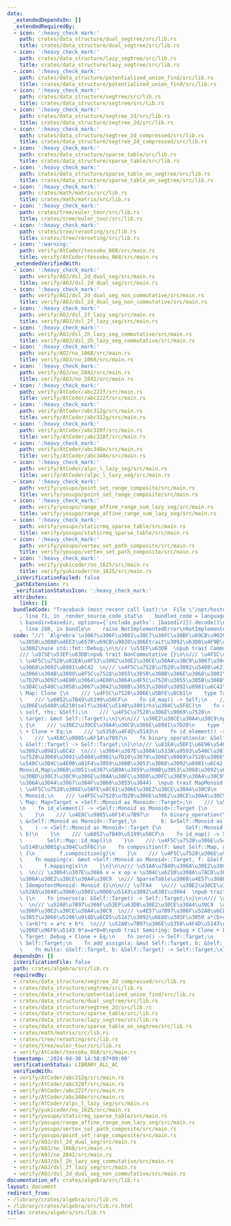 ```yaml
---
data:
  _extendedDependsOn: []
  _extendedRequiredBy:
  - icon: ':heavy_check_mark:'
    path: crates/data_structure/dual_segtree/src/lib.rs
    title: crates/data_structure/dual_segtree/src/lib.rs
  - icon: ':heavy_check_mark:'
    path: crates/data_structure/lazy_segtree/src/lib.rs
    title: crates/data_structure/lazy_segtree/src/lib.rs
  - icon: ':heavy_check_mark:'
    path: crates/data_structure/potentialized_union_find/src/lib.rs
    title: crates/data_structure/potentialized_union_find/src/lib.rs
  - icon: ':heavy_check_mark:'
    path: crates/data_structure/segtree/src/lib.rs
    title: crates/data_structure/segtree/src/lib.rs
  - icon: ':heavy_check_mark:'
    path: crates/data_structure/segtree_2d/src/lib.rs
    title: crates/data_structure/segtree_2d/src/lib.rs
  - icon: ':heavy_check_mark:'
    path: crates/data_structure/segtree_2d_compressed/src/lib.rs
    title: crates/data_structure/segtree_2d_compressed/src/lib.rs
  - icon: ':heavy_check_mark:'
    path: crates/data_structure/sparse_table/src/lib.rs
    title: crates/data_structure/sparse_table/src/lib.rs
  - icon: ':heavy_check_mark:'
    path: crates/data_structure/sparse_table_on_segtree/src/lib.rs
    title: crates/data_structure/sparse_table_on_segtree/src/lib.rs
  - icon: ':heavy_check_mark:'
    path: crates/math/matrix/src/lib.rs
    title: crates/math/matrix/src/lib.rs
  - icon: ':heavy_check_mark:'
    path: crates/tree/euler_tour/src/lib.rs
    title: crates/tree/euler_tour/src/lib.rs
  - icon: ':heavy_check_mark:'
    path: crates/tree/rerooting/src/lib.rs
    title: crates/tree/rerooting/src/lib.rs
  - icon: ':warning:'
    path: verify/AtCoder/tessoku_068/src/main.rs
    title: verify/AtCoder/tessoku_068/src/main.rs
  _extendedVerifiedWith:
  - icon: ':heavy_check_mark:'
    path: verify/AOJ/dsl_2d_dual_seg/src/main.rs
    title: verify/AOJ/dsl_2d_dual_seg/src/main.rs
  - icon: ':heavy_check_mark:'
    path: verify/AOJ/dsl_2d_dual_seg_non_commutative/src/main.rs
    title: verify/AOJ/dsl_2d_dual_seg_non_commutative/src/main.rs
  - icon: ':heavy_check_mark:'
    path: verify/AOJ/dsl_2f_lazy_seg/src/main.rs
    title: verify/AOJ/dsl_2f_lazy_seg/src/main.rs
  - icon: ':heavy_check_mark:'
    path: verify/AOJ/dsl_2h_lazy_seg_commutative/src/main.rs
    title: verify/AOJ/dsl_2h_lazy_seg_commutative/src/main.rs
  - icon: ':heavy_check_mark:'
    path: verify/AOJ/no_1068/src/main.rs
    title: verify/AOJ/no_1068/src/main.rs
  - icon: ':heavy_check_mark:'
    path: verify/AOJ/no_2842/src/main.rs
    title: verify/AOJ/no_2842/src/main.rs
  - icon: ':heavy_check_mark:'
    path: verify/AtCoder/abc222f/src/main.rs
    title: verify/AtCoder/abc222f/src/main.rs
  - icon: ':heavy_check_mark:'
    path: verify/AtCoder/abc312g/src/main.rs
    title: verify/AtCoder/abc312g/src/main.rs
  - icon: ':heavy_check_mark:'
    path: verify/AtCoder/abc328f/src/main.rs
    title: verify/AtCoder/abc328f/src/main.rs
  - icon: ':heavy_check_mark:'
    path: verify/AtCoder/abc348e/src/main.rs
    title: verify/AtCoder/abc348e/src/main.rs
  - icon: ':heavy_check_mark:'
    path: verify/AtCoder/alpc_l_lazy_seg/src/main.rs
    title: verify/AtCoder/alpc_l_lazy_seg/src/main.rs
  - icon: ':heavy_check_mark:'
    path: verify/yosupo/point_set_range_composite/src/main.rs
    title: verify/yosupo/point_set_range_composite/src/main.rs
  - icon: ':heavy_check_mark:'
    path: verify/yosupo/range_affine_range_sum_lazy_seg/src/main.rs
    title: verify/yosupo/range_affine_range_sum_lazy_seg/src/main.rs
  - icon: ':heavy_check_mark:'
    path: verify/yosupo/staticrmq_sparse_table/src/main.rs
    title: verify/yosupo/staticrmq_sparse_table/src/main.rs
  - icon: ':heavy_check_mark:'
    path: verify/yosupo/vertex_set_path_composite/src/main.rs
    title: verify/yosupo/vertex_set_path_composite/src/main.rs
  - icon: ':heavy_check_mark:'
    path: verify/yukicoder/no_1625/src/main.rs
    title: verify/yukicoder/no_1625/src/main.rs
  _isVerificationFailed: false
  _pathExtension: rs
  _verificationStatusIcon: ':heavy_check_mark:'
  attributes:
    links: []
  bundledCode: "Traceback (most recent call last):\n  File \"/opt/hostedtoolcache/Python/3.10.14/x64/lib/python3.10/site-packages/onlinejudge_verify/documentation/build.py\"\
    , line 71, in _render_source_code_stat\n    bundled_code = language.bundle(stat.path,\
    \ basedir=basedir, options={'include_paths': [basedir]}).decode()\n  File \"/opt/hostedtoolcache/Python/3.10.14/x64/lib/python3.10/site-packages/onlinejudge_verify/languages/rust.py\"\
    , line 288, in bundle\n    raise NotImplementedError\nNotImplementedError\n"
  code: "//! `Algrebra`\u3067\u306F\u3001\u30C7\u30FC\u30BF\u69CB\u9020\u306B\u4E57\
    \u305B\u308B\u4EE3\u6570\u69CB\u9020\u306Etrait\u3092\u63D0\u4F9B\u3057\u307E\u3059\
    \u3002\nuse std::fmt::Debug;\n\n/// \u53EF\u63DB  \npub trait Commutative {}\n\
    /// \u975E\u53EF\u63DB\npub trait NonCommutative {}\n\n/// \u4F5C\u7528  \n///\
    \ \u4F5C\u7528\u81EA\u4F53\u3082\u30E2\u30CE\u30A4\u30C9\u3067\u3042\u308B\u3053\
    \u3068\u3092\u8981\u6C42  \n/// \u4F5C\u7528\u7D20\u3092\u5408\u6210\u3055\u305B\
    \u3066\u304B\u3089\u4F5C\u7528\u3055\u305B\u308B\u306E\u3068\u3001\u4F5C\u7528\
    \u7D20\u3092\u4E00\u3064\u4E00\u3064\u4F5C\u7528\u3055\u305B\u308B\u7D50\u679C\
    \u304C\u540C\u3058\u3067\u3042\u308B\u3053\u3068\u3092\u8981\u6C42\npub trait\
    \ Map: Clone {\n    /// \u4F5C\u7528\u306E\u5BFE\u8C61\n    type Target: Clone;\n\
    \    /// \u6052\u7B49\u5199\u50CF\n    fn id_map() -> Self;\n    /// \u4F5C\u7528\
    \u306E\u5408\u6210(self\u304C\u5148\u3001rhs\u304C\u5F8C)\n    fn composition(&mut\
    \ self, rhs: &Self);\n    /// \u4F5C\u7528\u306E\u9069\u7528\n    fn mapping(&self,\
    \ target: &mut Self::Target);\n}\n\n/// \u30E2\u30CE\u30A4\u30C9\npub trait Monoid\
    \ {\n    /// \u30E2\u30CE\u30A4\u30C9\u306E\u8981\u7D20\n    type Target: Debug\
    \ + Clone + Eq;\n    /// \u5358\u4F4D\u5143\n    fn id_element() -> Self::Target;\n\
    \    /// \u4E8C\u9805\u6F14\u7B97\n    fn binary_operation(a: &Self::Target, b:\
    \ &Self::Target) -> Self::Target;\n}\n\n/// \u81EA\u5DF1\u6E96\u540C\u578B\u6027\
    \u3092\u8981\u6C42  \n/// \u3064\u307E\u308A\u533A\u9593\u548C\u3078\u306E\u9069\
    \u7528\u3068\u3001\u5404\u8981\u7D20\u3078\u306E\u9069\u7528\u306E\u533A\u9593\
    \u548C\u304C\u4E00\u81F4\u3059\u308B\u3053\u3068\u3092\u8981\u6C42  \n/// type\u306E\
    Monoid,Map\u3060\u3051\u6307\u5B9A\u3059\u308B\u3053\u3068\u3092\u60F3\u5B9A(\u30E1\
    \u30BD\u30C3\u30C9\u306E\u30AA\u30FC\u30D0\u30FC\u30E9\u30A4\u30C9\u306F\u3057\
    \u306A\u3044\u3067\u304F\u3060\u3055\u3044)  \npub trait MapMonoid {\n    ///\
    \ \u4F5C\u7528\u306E\u5BFE\u8C61\u306E\u30E2\u30CE\u30A4\u30C9\n    type Monoid:\
    \ Monoid;\n    /// \u4F5C\u7528\u7D20\u306E\u30E2\u30CE\u30A4\u30C9\n    type\
    \ Map: Map<Target = <Self::Monoid as Monoid>::Target>;\n    /// \u5358\u4F4D\u5143\
    \n    fn id_element() -> <Self::Monoid as Monoid>::Target {\n        Self::Monoid::id_element()\n\
    \    }\n    /// \u4E8C\u9805\u6F14\u7B97\n    fn binary_operation(\n        a:\
    \ &<Self::Monoid as Monoid>::Target,\n        b: &<Self::Monoid as Monoid>::Target,\n\
    \    ) -> <Self::Monoid as Monoid>::Target {\n        Self::Monoid::binary_operation(a,\
    \ b)\n    }\n    /// \u6052\u7B49\u5199\u50CF\n    fn id_map() -> Self::Map {\n\
    \        Self::Map::id_map()\n    }\n    /// \u4F5C\u7528\u306E\u5408\u6210(f\u304C\
    \u5148\u3001g\u304C\u5F8C)\n    fn composition(f: &mut Self::Map, g: &Self::Map)\
    \ {\n        f.composition(g)\n    }\n    /// \u4F5C\u7528\u306E\u9069\u7528\n\
    \    fn mapping(x: &mut <Self::Monoid as Monoid>::Target, f: &Self::Map) {\n \
    \       f.mapping(x)\n    }\n}\n\n/// \u51AA\u7B49\u306A\u30E2\u30CE\u30A4\u30C9\
    \  \n/// \u3064\u307E\u308A x = x op x \u304C\u6210\u308A\u7ACB\u3064\u3088\u3046\
    \u306A\u30E2\u30CE\u30A4\u30C9  \n/// SparseTable\u306B\u4E57\u308B\npub trait\
    \ IdempotentMonoid: Monoid {}\n\n/// \u7FA4   \n/// \u30E2\u30CE\u30A4\u30C9\u306B\
    \u52A0\u3048\u3066\u3001\u9006\u5143\u3092\u6301\u3064  \npub trait Group: Monoid\
    \ {\n    fn inverse(a: &Self::Target) -> Self::Target;\n}\n\n/// \u534A\u74B0\
    \  \n/// \u52A0\u7B97\u306F\u53EF\u63DB\u30E2\u30CE\u30A4\u30C9  \n/// \u4E57\u7B97\
    \u306F\u30E2\u30CE\u30A4\u30C9  \n/// \u4E57\u7B97\u306F\u52A0\u6CD5\u306B\u5BFE\
    \u3057\u3066\u5206\u914D\u6CD5\u5247\u3092\u6E80\u305F\u3059 a*(b+c) = a*b + a*c,\
    \ (a+b)*c = a*c + b*c  \n/// \u52A0\u7B97\u306E\u5358\u4F4D\u5143\u306F\u4E57\u7B97\
    \u306E\u96F6\u5143 0*a=a*0=0\npub trait Semiring: Debug + Clone + Eq {\n    type\
    \ Target: Debug + Clone + Eq;\n    fn zero() -> Self::Target;\n    fn one() ->\
    \ Self::Target;\n    fn add_assign(a: &mut Self::Target, b: &Self::Target);\n\
    \    fn mul(a: &Self::Target, b: &Self::Target) -> Self::Target;\n}\n"
  dependsOn: []
  isVerificationFile: false
  path: crates/algebra/src/lib.rs
  requiredBy:
  - crates/data_structure/segtree_2d_compressed/src/lib.rs
  - crates/data_structure/segtree/src/lib.rs
  - crates/data_structure/potentialized_union_find/src/lib.rs
  - crates/data_structure/dual_segtree/src/lib.rs
  - crates/data_structure/segtree_2d/src/lib.rs
  - crates/data_structure/sparse_table/src/lib.rs
  - crates/data_structure/lazy_segtree/src/lib.rs
  - crates/data_structure/sparse_table_on_segtree/src/lib.rs
  - crates/math/matrix/src/lib.rs
  - crates/tree/rerooting/src/lib.rs
  - crates/tree/euler_tour/src/lib.rs
  - verify/AtCoder/tessoku_068/src/main.rs
  timestamp: '2024-04-30 14:58:07+09:00'
  verificationStatus: LIBRARY_ALL_AC
  verifiedWith:
  - verify/AtCoder/abc312g/src/main.rs
  - verify/AtCoder/abc328f/src/main.rs
  - verify/AtCoder/abc222f/src/main.rs
  - verify/AtCoder/abc348e/src/main.rs
  - verify/AtCoder/alpc_l_lazy_seg/src/main.rs
  - verify/yukicoder/no_1625/src/main.rs
  - verify/yosupo/staticrmq_sparse_table/src/main.rs
  - verify/yosupo/range_affine_range_sum_lazy_seg/src/main.rs
  - verify/yosupo/vertex_set_path_composite/src/main.rs
  - verify/yosupo/point_set_range_composite/src/main.rs
  - verify/AOJ/dsl_2d_dual_seg/src/main.rs
  - verify/AOJ/no_1068/src/main.rs
  - verify/AOJ/no_2842/src/main.rs
  - verify/AOJ/dsl_2h_lazy_seg_commutative/src/main.rs
  - verify/AOJ/dsl_2f_lazy_seg/src/main.rs
  - verify/AOJ/dsl_2d_dual_seg_non_commutative/src/main.rs
documentation_of: crates/algebra/src/lib.rs
layout: document
redirect_from:
- /library/crates/algebra/src/lib.rs
- /library/crates/algebra/src/lib.rs.html
title: crates/algebra/src/lib.rs
---
```

